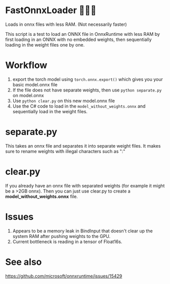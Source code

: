 # FastOnnxLoader 🚀👩‍🚀
Loads in onnx files with less RAM. (Not necessarily faster)

This script is a test to load an ONNX file in OnnxRuntime with less RAM by first loading in an ONNX with no embedded weights, then sequentially loading in the weight files one by one.

Workflow
===
1. export the torch model using `torch.onnx.export()` which gives you your basic model.onnx file
2. If the file does not have separate weights, then use `python separate.py` on model.onnx
3. Use `python clear.py` on this new model.onnx file
4. Use the C# code to load in the `model_without_weights.onnx` and sequentially load in the weight files.

separate.py
===
This takes an onnx file and separates it into separate weight files. It makes sure to rename weights with illegal characters such as ":"

clear.py
===
If you already have an onnx file with separated weights (for example it might be a >2GB onnx). Then you can just use clear.py to create a **model_without_weights.onnx** file.


Issues
===
1. Appears to be a memory leak in BindInput that doesn't clear up the system RAM after pushing weights to the GPU.
2. Current bottleneck is reading in a tensor of Float16s.


See also
===
https://github.com/microsoft/onnxruntime/issues/15429

